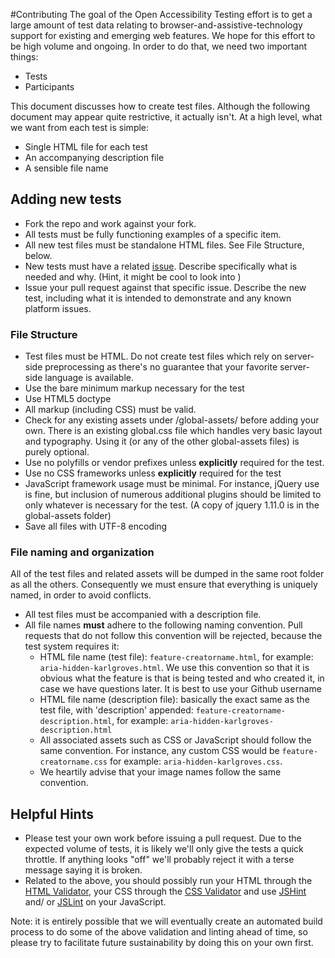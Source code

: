 #Contributing
The goal of the Open Accessibility Testing effort is to get a large amount of test data relating to browser-and-assistive-technology support for existing and emerging web features. We hope for this effort to be high volume and ongoing.  In order to do that, we need two important things:

* Tests
* Participants

This document discusses how to create test files. Although the following document may appear quite restrictive, it actually isn't.  At a high level, what we want from each test is simple:

* Single HTML file for each test
* An accompanying description file
* A sensible file name

## Adding new tests
* Fork the repo and work against your fork. 
* All tests must be fully functioning examples of a specific item.
* All new test files must be standalone HTML files. See File Structure, below.
* New tests must have a related [issue](https://github.com/Open-A11y-Testing/Test-Triage/issues). Describe specifically what is needed and why. (Hint, it might be cool to look into )
* Issue your pull request against that specific issue. Describe the new test, including what it is intended to demonstrate and any known platform issues.

### File Structure
* Test files must be HTML. Do not create test files which rely on server-side preprocessing as there's no guarantee that your favorite server-side language is available.
* Use the bare minimum markup necessary for the test
* Use HTML5 doctype
* All markup (including CSS) must be valid.
* Check for any existing assets under /global-assets/ before adding your own. There is an existing global.css file which handles very basic layout and typography. Using it (or any of the other global-assets files) is purely optional. 
* Use no polyfills or vendor prefixes unless **explicitly** required for the test. 
* Use no CSS frameworks unless **explicitly** required for the test
* JavaScript framework usage must be minimal. For instance, jQuery use is fine, but inclusion of numerous additional plugins should be limited to only whatever is necessary for the test. (A copy of jquery 1.11.0 is in the global-assets folder)
* Save all files with UTF-8 encoding

### File naming and organization
All of the test files and related assets will be dumped in the same root folder as all the others. Consequently we must ensure that everything is uniquely named, in order to avoid conflicts.

* All test files must be accompanied with a description file.
* All file names **must** adhere to the following naming convention. Pull requests that do not follow this convention will be rejected, because the test system requires it:
  * HTML file name (test file): ```feature-creatorname.html```, for example: ```aria-hidden-karlgroves.html```. We use this convention so that it is obvious what the feature is that is being tested and who created it, in case we have questions later. It is best to use your Github username
  * HTML file name (description file): basically the exact same as  the test file, with 'description' appended: ```feature-creatorname-description.html```, for example: ```aria-hidden-karlgroves-description.html```
  * All associated assets such as CSS or JavaScript should follow the same convention. For instance, any custom CSS would be ```feature-creatorname.css``` for example: ```aria-hidden-karlgroves.css```. 
  * We heartily advise that your image names follow the same convention.
  
## Helpful Hints
* Please test your own work before issuing a pull request. Due to the expected volume of tests, it is likely we'll only give the tests a quick throttle. If anything looks "off" we'll probably reject it with a terse message saying it is broken.
* Related to the above, you should possibly run your HTML through the [HTML Validator](http://validator.w3.org/), your CSS through the [CSS Validator](http://jigsaw.w3.org/css-validator/) and use [JSHint](http://www.jshint.com/install/) and/ or [JSLint](http://www.jslint.com/) on your JavaScript.

Note: it is entirely possible that we will eventually create an automated build process to do some of the above validation and linting ahead of time, so please try to facilitate future sustainability by doing this on your own first.